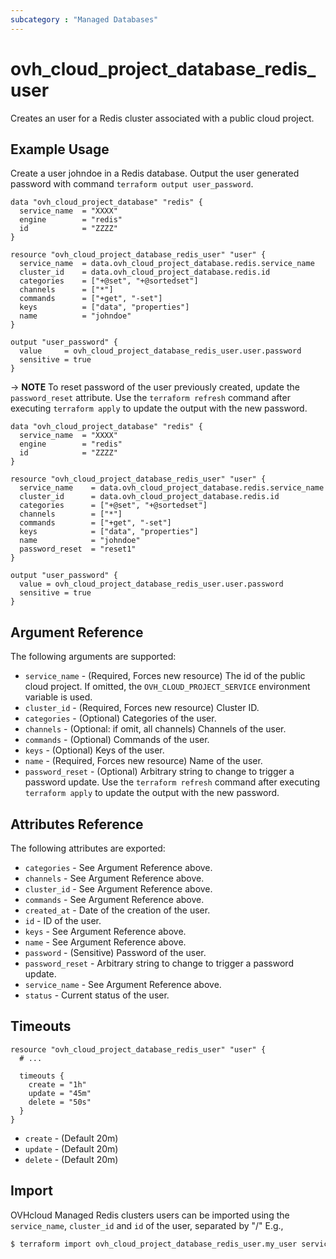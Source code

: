```yaml
---
subcategory : "Managed Databases"
---
```


# ovh_cloud_project_database_redis_user

Creates an user for a Redis cluster associated with a public cloud project.

## Example Usage

Create a user johndoe in a Redis database.
Output the user generated password with command `terraform output user_password`.
```hcl
data "ovh_cloud_project_database" "redis" {
  service_name  = "XXXX"
  engine        = "redis"
  id            = "ZZZZ"
}

resource "ovh_cloud_project_database_redis_user" "user" {
  service_name  = data.ovh_cloud_project_database.redis.service_name
  cluster_id    = data.ovh_cloud_project_database.redis.id
  categories    = ["+@set", "+@sortedset"]
  channels      = ["*"]
  commands      = ["+get", "-set"]
  keys          = ["data", "properties"]
  name          = "johndoe"
}

output "user_password" {
  value     = ovh_cloud_project_database_redis_user.user.password
  sensitive = true
}
```

-> __NOTE__ To reset password of the user previously created, update the `password_reset` attribute.
Use the `terraform refresh` command after executing `terraform apply` to update the output with the new password.
```hcl
data "ovh_cloud_project_database" "redis" {
  service_name  = "XXXX"
  engine        = "redis"
  id            = "ZZZZ"
}

resource "ovh_cloud_project_database_redis_user" "user" {
  service_name    = data.ovh_cloud_project_database.redis.service_name
  cluster_id      = data.ovh_cloud_project_database.redis.id
  categories      = ["+@set", "+@sortedset"]
  channels        = ["*"]
  commands        = ["+get", "-set"]
  keys            = ["data", "properties"]
  name            = "johndoe"
  password_reset  = "reset1"
}

output "user_password" {
  value = ovh_cloud_project_database_redis_user.user.password
  sensitive = true
}
```

## Argument Reference

The following arguments are supported:

* `service_name` - (Required, Forces new resource) The id of the public cloud project. If omitted,
  the `OVH_CLOUD_PROJECT_SERVICE` environment variable is used.
* `cluster_id` - (Required, Forces new resource) Cluster ID.
* `categories` - (Optional) Categories of the user.
* `channels` - (Optional: if omit, all channels) Channels of the user.
* `commands` - (Optional) Commands of the user.
* `keys` - (Optional) Keys of the user.
* `name` - (Required, Forces new resource) Name of the user.
* `password_reset` - (Optional) Arbitrary string to change to trigger a password update. Use the `terraform refresh` command after executing `terraform apply` to update the output with the new password.

## Attributes Reference

The following attributes are exported:

* `categories` - See Argument Reference above.
* `channels` - See Argument Reference above.
* `cluster_id` - See Argument Reference above.
* `commands` - See Argument Reference above.
* `created_at` - Date of the creation of the user.
* `id` - ID of the user.
* `keys` - See Argument Reference above.
* `name` - See Argument Reference above.
* `password` - (Sensitive) Password of the user.
* `password_reset` - Arbitrary string to change to trigger a password update.
* `service_name` - See Argument Reference above.
* `status` - Current status of the user.

## Timeouts

```hcl
resource "ovh_cloud_project_database_redis_user" "user" {
  # ...

  timeouts {
    create = "1h"
    update = "45m"
    delete = "50s"
  }
}
```
* `create` - (Default 20m)
* `update` - (Default 20m)
* `delete` - (Default 20m)

## Import

OVHcloud Managed Redis clusters users can be imported using the `service_name`, `cluster_id` and `id` of the user, separated by "/" E.g.,

```bash
$ terraform import ovh_cloud_project_database_redis_user.my_user service_name/cluster_id/id
```
